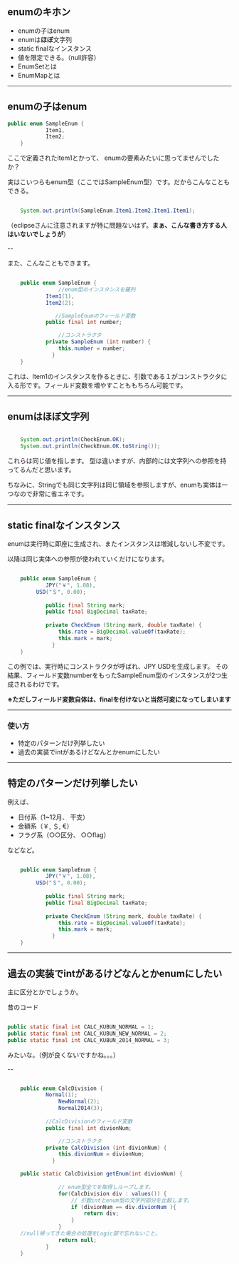 
## enumのキホン

 - enumの子はenum
 - enumは**ほぼ**文字列
 - static finalなインスタンス
 - 値を限定できる。（null許容）
 - EnumSetとは
 - EnumMapとは

---

## enumの子はenum

```java
public enum SampleEnum {
	        Item1,
	        Item2;
    }

```
ここで定義されたitem1とかって、
enumの要素みたいに思ってませんでしたか？

実はこいつらもenum型（ここではSampleEnum型）です。だからこんなこともできる。

```java

    System.out.println(SampleEnum.Item1.Item2.Item1.Item1);
```

（eclipseさんに注意されますが特に問題ないはず。**まぁ、こんな書き方する人はいないでしょうが**）

--

また、こんなこともできます。

```java

    public enum SampleEnum {
                //enum型のインスタンスを羅列
	        Item1(1),
	        Item2(2);

               //SampleEnumのフィールド変数
	        public final int number;

                //コンストラクタ
	        private SampleEnum (int number) {
	            this.number = number;
	          }
    }

```
これは、Item1のインスタンスを作るときに、引数である１がコンストラクタに入る形です。フィールド変数を増やすことももちろん可能です。


---

## enumは**ほぼ**文字列

```java

    System.out.println(CheckEnum.OK);
    System.out.println(CheckEnum.OK.toString());

```
これらは同じ値を指します。
型は違いますが、内部的には文字列への参照を持ってるんだと思います。

ちなみに、Stringでも同じ文字列は同じ領域を参照しますが、enumも実体は一つなので非常に省エネです。




---

## static finalなインスタンス

enumは実行時に即座に生成され、またインスタンスは増減しないし不変です。

以降は同じ実体への参照が使われていくだけになります。

```java

    public enum SampleEnum {
	        JPY("￥", 1.08),
		 USD("＄", 0.00);
	        
	        public final String mark;
	        public final BigDecimal taxRate;
	        
	        private CheckEnum (String mark, double taxRate) {
	            this.rate = BigDecimal.valueOf(taxRate);
	            this.mark = mark;
	          }
    }

```

この例では、実行時にコンストラクタが呼ばれ、JPY USDを生成します。
その結果、フィールド変数numberをもったSampleEnum型のインスタンスが2つ生成されるわけです。

**※ただしフィールド変数自体は、finalを付けないと当然可変になってしまいます**

---

### 使い方

 - 特定のパターンだけ列挙したい
 - 過去の実装でintがあるけどなんとかenumにしたい

---

## 特定のパターンだけ列挙したい

例えば、

 - 日付系（1~12月、 干支）
 - 金額系（￥, ＄, €）
 - フラグ系（○○区分、 ○○flag）

などなど。



```java

    public enum SampleEnum {
	        JPY("￥", 1.08),
		 USD("＄", 0.00);
	        
	        public final String mark;
	        public final BigDecimal taxRate;
	        
	        private CheckEnum (String mark, double taxRate) {
	            this.rate = BigDecimal.valueOf(taxRate);
	            this.mark = mark;
	          }
    }

```

---

## 過去の実装でintがあるけどなんとかenumにしたい

主に区分とかでしょうか。

昔のコード

```java

public static final int CALC_KUBUN_NORMAL = 1;
public static final int CALC_KUBUN_NEW_NORMAL = 2;
public static final int CALC_KUBUN_2014_NORMAL = 3;


```

みたいな。（例が良くないですかね。。。）

--

```java

    public enum CalcDivision {
	        Normal(1);
                NewNormal(2);
                Normal2014(3);
	        
	        //CalcDivisionのフィールド変数
	        public final int divionNum;

                //コンストラクタ
	        private CalcDivision (int divionNum) {
	            this.divionNum = divionNum;
	          }

    public static CalcDivision getEnum(int divionNum) {
	 
	            // enum型全てを取得しループします。
	            for(CalcDivision div : values()) {
	                // 引数intとenum型の文字列部分を比較します。
	                if (divionNum == div.divionNum ){
	                    return div;
	                }
	            }
    //null帰ってきた場合の処理をLogic部で忘れないこと。
	            return null;
	        }
    }

```
